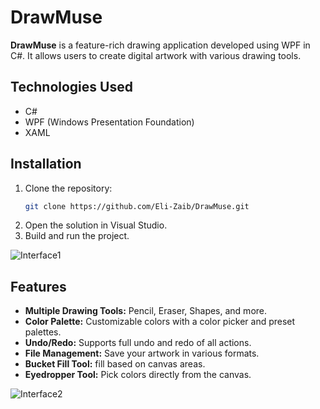 # DrawMuse

**DrawMuse** is a feature-rich drawing application developed using WPF in C#. It allows users to create digital artwork with various drawing tools.

## Technologies Used
- C#
- WPF (Windows Presentation Foundation)
- XAML

## Installation
1. Clone the repository:
   ```bash
   git clone https://github.com/Eli-Zaib/DrawMuse.git
2. Open the solution in Visual Studio.
3. Build and run the project.

![Interface1](Images/Interface1.PNG)

## Features
- **Multiple Drawing Tools:** Pencil, Eraser, Shapes, and more.
- **Color Palette:** Customizable colors with a color picker and preset palettes.
- **Undo/Redo:** Supports full undo and redo of all actions.
- **File Management:** Save your artwork in various formats.
- **Bucket Fill Tool:** fill based on canvas areas.
- **Eyedropper Tool:** Pick colors directly from the canvas.

![Interface2](Images/Interface2.PNG)
